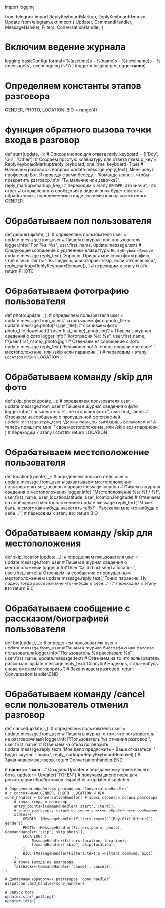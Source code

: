 import logging

from telegram import ReplyKeyboardMarkup, ReplyKeyboardRemove, Update
from telegram.ext import (
    Updater,
    CommandHandler,
    MessageHandler,
    Filters,
    ConversationHandler,
)

# Включим ведение журнала
logging.basicConfig(
    format='%(asctime)s - %(name)s - %(levelname)s - %(message)s', level=logging.INFO
)
logger = logging.getLogger(__name__)

# Определяем константы этапов разговора
GENDER, PHOTO, LOCATION, BIO = range(4)

# функция обратного вызова точки входа в разговор
def start(update, _):
    # Список кнопок для ответа
    reply_keyboard = [['Boy', 'Girl', 'Other']]
    # Создаем простую клавиатуру для ответа
    markup_key = ReplyKeyboardMarkup(reply_keyboard, one_time_keyboard=True)
    # Начинаем разговор с вопроса
    update.message.reply_text(
        'Меня зовут профессор Бот. Я проведу с вами беседу. '
        'Команда /cancel, чтобы прекратить разговор.\n\n'
        'Ты мальчик или девочка?',
        reply_markup=markup_key,)
    # переходим к этапу `GENDER`, это значит, что ответ
    # отправленного сообщения в виде кнопок будет список 
    # обработчиков, определенных в виде значения ключа `GENDER`
    return GENDER

# Обрабатываем пол пользователя
def gender(update, _):
    # определяем пользователя
    user = update.message.from_user
    # Пишем в журнал пол пользователя
    logger.info("Пол %s: %s", user.first_name, update.message.text)
    # Следующее сообщение с удалением клавиатуры `ReplyKeyboardRemove`
    update.message.reply_text(
        'Хорошо. Пришли мне свою фотографию, чтоб я знал как ты '
        'выглядишь, или отправь /skip, если стесняешься.',
        reply_markup=ReplyKeyboardRemove(),
    )
    # переходим к этапу `PHOTO`
    return PHOTO

# Обрабатываем фотографию пользователя
def photo(update, _):
    # определяем пользователя
    user = update.message.from_user
    # захватываем фото 
    photo_file = update.message.photo[-1].get_file()
    # скачиваем фото 
    photo_file.download(f'{user.first_name}_photo.jpg')
    # Пишем в журнал сведения о фото
    logger.info("Фотография %s: %s", user.first_name, f'{user.first_name}_photo.jpg')
    # Отвечаем на сообщение с фото
    update.message.reply_text(
        'Великолепно! А теперь пришли мне свое'
        ' местоположение, или /skip если параноик..'
    )
    # переходим к этапу `LOCATION`
    return LOCATION

# Обрабатываем команду /skip для фото
def skip_photo(update, _):
    # определяем пользователя
    user = update.message.from_user
    # Пишем в журнал сведения о фото
    logger.info("Пользователь %s не отправил фото.", user.first_name)
    # Отвечаем на сообщение с пропущенной фотографией
    update.message.reply_text(
        'Держу пари, ты выглядишь великолепно! А теперь пришлите мне'
        ' свое местоположение, или /skip если параноик.'
    )
    # переходим к этапу `LOCATION`
    return LOCATION

# Обрабатываем местоположение пользователя
def location(update, _):
    # определяем пользователя
    user = update.message.from_user
    # захватываем местоположение пользователя
    user_location = update.message.location
    # Пишем в журнал сведения о местоположении
    logger.info(
        "Местоположение %s: %f / %f", user.first_name, user_location.latitude, user_location.longitude)
    # Отвечаем на сообщение с местоположением
    update.message.reply_text(
        'Может быть, я смогу как-нибудь навестить тебя!' 
        ' Расскажи мне что-нибудь о себе...'
    )
    # переходим к этапу `BIO`
    return BIO

# Обрабатываем команду /skip для местоположения
def skip_location(update, _):
    # определяем пользователя
    user = update.message.from_user
    # Пишем в журнал сведения о местоположении
    logger.info("User %s did not send a location.", user.first_name)
    # Отвечаем на сообщение с пропущенным местоположением
    update.message.reply_text(
        'Точно параноик! Ну ладно, тогда расскажи мне что-нибудь о себе...'
    )
    # переходим к этапу `BIO`
    return BIO

# Обрабатываем сообщение с рассказом/биографией пользователя
def bio(update, _):
    # определяем пользователя
    user = update.message.from_user
    # Пишем в журнал биографию или рассказ пользователя
    logger.info("Пользователь %s рассказал: %s", user.first_name, update.message.text)
    # Отвечаем на то что пользователь рассказал.
    update.message.reply_text('Спасибо! Надеюсь, когда-нибудь снова сможем поговорить.')
    # Заканчиваем разговор.
    return ConversationHandler.END

# Обрабатываем команду /cancel если пользователь отменил разговор
def cancel(update, _):
    # определяем пользователя
    user = update.message.from_user
    # Пишем в журнал о том, что пользователь не разговорчивый
    logger.info("Пользователь %s отменил разговор.", user.first_name)
    # Отвечаем на отказ поговорить
    update.message.reply_text(
        'Мое дело предложить - Ваше отказаться'
        ' Будет скучно - пиши.', 
        reply_markup=ReplyKeyboardRemove()
    )
    # Заканчиваем разговор.
    return ConversationHandler.END


if __name__ == '__main__':
    # Создаем Updater и передаем ему токен вашего бота.
    updater = Updater("TOKEN")
    # получаем диспетчера для регистрации обработчиков
    dispatcher = updater.dispatcher

    # Определяем обработчик разговоров `ConversationHandler` 
    # с состояниями GENDER, PHOTO, LOCATION и BIO
    conv_handler = ConversationHandler( # здесь строится логика разговора
        # точка входа в разговор
        entry_points=[CommandHandler('start', start)],
        # этапы разговора, каждый со своим списком обработчиков сообщений
        states={
            GENDER: [MessageHandler(Filters.regex('^(Boy|Girl|Other)$'), gender)],
            PHOTO: [MessageHandler(Filters.photo, photo), CommandHandler('skip', skip_photo)],
            LOCATION: [
                MessageHandler(Filters.location, location),
                CommandHandler('skip', skip_location),
            ],
            BIO: [MessageHandler(Filters.text & ~Filters.command, bio)],
        },
        # точка выхода из разговора
        fallbacks=[CommandHandler('cancel', cancel)],
    )

    # Добавляем обработчик разговоров `conv_handler`
    dispatcher.add_handler(conv_handler)

    # Запуск бота
    updater.start_polling()
    updater.idle()
